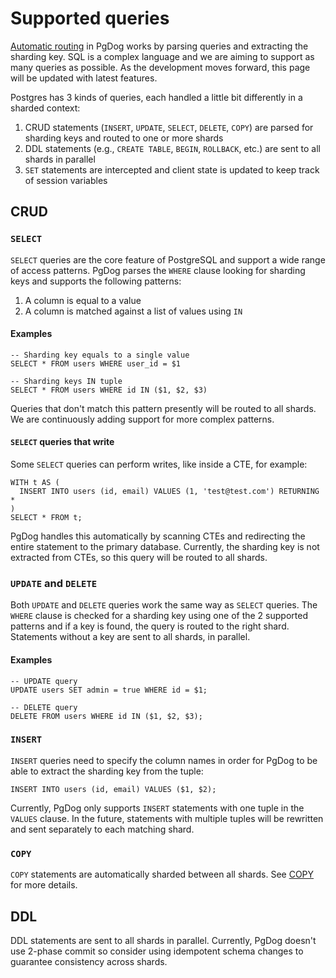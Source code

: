 # Supported queries

[Automatic routing](query-routing.md) in PgDog works by parsing queries and extracting the sharding key. SQL is a complex language and we are aiming to support as many queries as possible. As the development moves forward, this page will be updated with latest features.

Postgres has 3 kinds of queries, each handled a little bit differently in a sharded context:

1. CRUD statements (`INSERT`, `UPDATE`, `SELECT`, `DELETE`, `COPY`) are parsed for sharding keys and routed to one or more shards
5. DDL statements (e.g., `CREATE TABLE`, `BEGIN`, `ROLLBACK`, etc.) are sent to all shards in parallel
6. `SET` statements are intercepted and client state is updated to keep track of session variables

## CRUD

### `SELECT`

`SELECT` queries are the core feature of PostgreSQL and support a wide range of access patterns. PgDog parses the `WHERE` clause looking for sharding keys and supports the following patterns:

1. A column is equal to a value
2. A column is matched against a list of values using `IN`

#### Examples

```postgresql
-- Sharding key equals to a single value
SELECT * FROM users WHERE user_id = $1

-- Sharding keys IN tuple
SELECT * FROM users WHERE id IN ($1, $2, $3)
```

Queries that don't match this pattern presently will be routed to all shards. We are continuously adding support for more complex patterns.

#### `SELECT` queries that write

Some `SELECT` queries can perform writes, like inside a CTE, for example:

```postgresql
WITH t AS (
  INSERT INTO users (id, email) VALUES (1, 'test@test.com') RETURNING *
)
SELECT * FROM t;
```

PgDog handles this automatically by scanning CTEs and redirecting the entire statement to the primary database. Currently, the sharding key is not extracted from CTEs, so this query will be routed to all shards.

### `UPDATE` and `DELETE`

Both `UPDATE` and `DELETE` queries work the same way as `SELECT` queries. The `WHERE` clause is checked for a sharding key using one of the 2 supported patterns and if a key is found, the query is routed to the right shard. Statements without a key are sent to all shards, in parallel.

#### Examples

```postgresql
-- UPDATE query
UPDATE users SET admin = true WHERE id = $1;

-- DELETE query
DELETE FROM users WHERE id IN ($1, $2, $3);
```

### `INSERT`

`INSERT` queries need to specify the column names in order for PgDog to be able to extract the sharding key from the tuple:

```postgresql
INSERT INTO users (id, email) VALUES ($1, $2);
```

Currently, PgDog only supports `INSERT` statements with one tuple in the `VALUES` clause. In the future, statements with multiple tuples will be rewritten and sent separately to each matching shard.

### `COPY`

`COPY` statements are automatically sharded between all shards. See [COPY](copy.md) for more details.

## DDL

DDL statements are sent to all shards in parallel. Currently, PgDog doesn't use 2-phase commit so consider using idempotent schema changes to guarantee consistency across shards.
